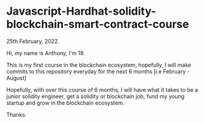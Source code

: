 # Javascript-Hardhat-solidity-blockchain-smart-contract-course

25th February, 2022.

Hi, my name is Anthony, I'm 19.

This is my first course in the blockchain ecosystem, hopefully, I will make commits to this repository everyday for the next 6 months [i.e February - August]

Hopefully, with over this course of 6 months, I will have what it takes to be a junior solidity engineer, get a solidity or blockchain job, fund my young startup and grow in the blockchain ecosystem.

Thanks.
